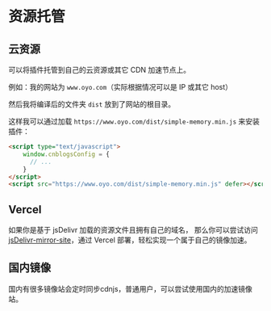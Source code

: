 # 资源托管

## 云资源
可以将插件托管到自己的云资源或其它 CDN 加速节点上。

例如：我的网站为 `www.oyo.com`（实际根据情况可以是 IP 或其它 host）

然后我将编译后的文件夹 `dist` 放到了网站的根目录。

这样我可以通过加载 `https://www.oyo.com/dist/simple-memory.min.js` 来安装插件：

```html
<script type="text/javascript">
    window.cnblogsConfig = {
      // ...
    }
</script>
<script src="https://www.oyo.com/dist/simple-memory.min.js" defer></script>
```

## Vercel
如果你是基于 jsDelivr 加载的资源文件且拥有自己的域名， 那么你可以尝试访问[jsDelivr-mirror-site](https://github.com/wangyang0210/jsDelivr-mirror-site)，通过 Vercel 部署，轻松实现一个属于自己的镜像加速。

## 国内镜像
国内有很多镜像站会定时同步cdnjs，普通用户，可以尝试使用国内的加速镜像站。
